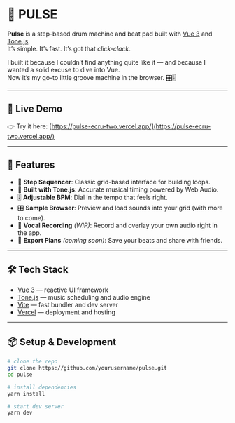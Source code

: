 # 🥁 PULSE

**Pulse** is a step-based drum machine and beat pad built with [Vue 3](https://vuejs.org/) and [Tone.js](https://tonejs.github.io/).  
It’s simple. It’s fast. It’s got that _click-clack_.

I built it because I couldn’t find anything quite like it — and because I wanted a solid excuse to dive into Vue.  
Now it’s my go-to little groove machine in the browser. 🎛️🎚️

---

## 🚀 Live Demo

👉 Try it here: [https://pulse-ecru-two.vercel.app/](https://pulse-ecru-two.vercel.app/)

---

## 🎨 Features

- 🎼 **Step Sequencer**: Classic grid-based interface for building loops.
- 🧠 **Built with Tone.js**: Accurate musical timing powered by Web Audio.
- 🎚️ **Adjustable BPM**: Dial in the tempo that feels right.
- 🎛️ **Sample Browser**: Preview and load sounds into your grid (with more to come).
- 🔴 **Vocal Recording** _(WIP)_: Record and overlay your own audio right in the app.
- 💾 **Export Plans** _(coming soon)_: Save your beats and share with friends.

---

## 🛠 Tech Stack

- [Vue 3](https://vuejs.org/) — reactive UI framework
- [Tone.js](https://tonejs.github.io/) — music scheduling and audio engine
- [Vite](https://vitejs.dev/) — fast bundler and dev server
- [Vercel](https://vercel.com/) — deployment and hosting

---

## 📦 Setup & Development

```bash
# clone the repo
git clone https://github.com/yourusername/pulse.git
cd pulse

# install dependencies
yarn install

# start dev server
yarn dev
```
